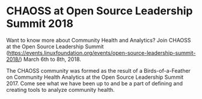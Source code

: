 # CHAOSS at Open Source Leadership Summit 2018

Want to know more about Community Health and Analytics? Join CHAOSS at the Open Source Leadership Summit (https://events.linuxfoundation.org/events/open-source-leadership-summit-2018/) March 6th to 8th, 2018.

The CHAOSS community was formed as the result of a Birds-of-a-Feather on Community Health Analytics at the Open Source Leadership Summit 2017. Come see what we have been up to and be a part of defining and creating tools to analyze community health.
